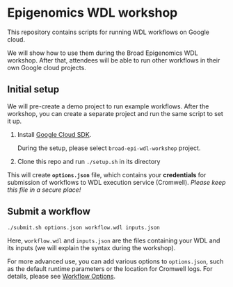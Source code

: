 # Epigenomics WDL workshop

This repository contains scripts
for running WDL workflows on Google cloud.

We will show how to use them during the Broad Epigenomics WDL workshop.
After that, attendees will be able to run other workflows in their
own Google cloud projects.

## Initial setup

We will pre-create a demo project to run example workflows.
After the workshop, you can create a separate project
and run the same script to set it up.

1)  Install [Google Cloud SDK](https://cloud.google.com/sdk/).

    During the setup, please select `broad-epi-wdl-workshop` project.

2)  Clone this repo and run `./setup.sh` in its directory

This will create **`options.json`** file, which contains
your **credentials** for submission of workflows to WDL execution service (Cromwell).
*Please keep this file in a secure place!*

## Submit a workflow

```
./submit.sh options.json workflow.wdl inputs.json
```
Here, `workflow.wdl` and `inputs.json` are the files
containing your WDL and its inputs
(we will explain the syntax during the workshop).

For more advanced use, you can add various options
to `options.json`, such as the default runtime
parameters or the location for Cromwell logs.
For details, please see [Workflow Options](https://cromwell.readthedocs.io/en/stable/wf_options/Overview/).
